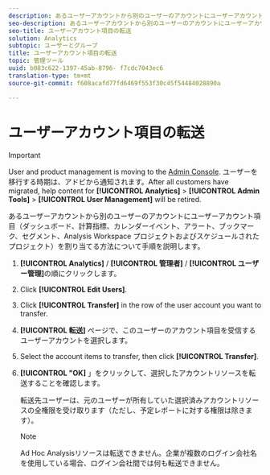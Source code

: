 ```yaml
---
description: あるユーザーアカウントから別のユーザーのアカウントにユーザーアカウント項目（ダッシュボード、計算指標、カレンダーイベント、アラート、ブックマーク、セグメント、Analysis Workspace プロジェクトおよびスケジュールされたプロジェクト）を割り当てる方法について手順を説明します。
seo-description: あるユーザーアカウントから別のユーザーのアカウントにユーザーアカウント項目（ダッシュボード、計算指標、カレンダーイベント、アラート、ブックマーク、セグメント、Analysis Workspace プロジェクトおよびスケジュールされたプロジェクト）を割り当てる方法について手順を説明します。
seo-title: ユーザーアカウント項目の転送
solution: Analytics
subtopic: ユーザーとグループ
title: ユーザーアカウント項目の転送
topic: 管理ツール
uuid: b083c622-1397-45ab-8796- f7cdc7043ec6
translation-type: tm+mt
source-git-commit: f608acafd77fd6469f553f30c45f54484028890a

---
```



# ユーザーアカウント項目の転送

>[!IMPORTANT]
>
>User and product management is moving to the [Admin Console](https://helpx.adobe.com/enterprise/using/admin-console.html). ユーザーを移行する時期は、アドビから通知されます。After all customers have migrated, help content for **[!UICONTROL Analytics]** &gt; **[!UICONTROL Admin Tools]** &gt; **[!UICONTROL User Management]** will be retired.

あるユーザーアカウントから別のユーザーのアカウントにユーザーアカウント項目（ダッシュボード、計算指標、カレンダーイベント、アラート、ブックマーク、セグメント、Analysis Workspace プロジェクトおよびスケジュールされたプロジェクト）を割り当てる方法について手順を説明します。

1. **[!UICONTROL Analytics]** / **[!UICONTROL 管理者]** / **[!UICONTROL ユーザー管理]**&#x200B;の順にクリックします。
1. Click **[!UICONTROL Edit Users]**.
1. Click **[!UICONTROL Transfer]** in the row of the user account you want to transfer.
1. **[!UICONTROL 転送]** ページで、このユーザーのアカウント項目を受信するユーザーアカウントを選択します。
1. Select the account items to transfer, then click **[!UICONTROL Transfer]**.
1. **[!UICONTROL "OK]** 」をクリックして、選択したアカウントリソースを転送することを確認します。

   転送先ユーザーは、元のユーザーが所有していた選択済みアカウントリソースの全権限を受け取ります（ただし、予定レポートに対する権限は除きます）。

   >[!NOTE]
   >
   >Ad Hoc Analysisリソースは転送できません。企業が複数のログイン会社名を使用している場合、ログイン会社間では何も転送できません。

